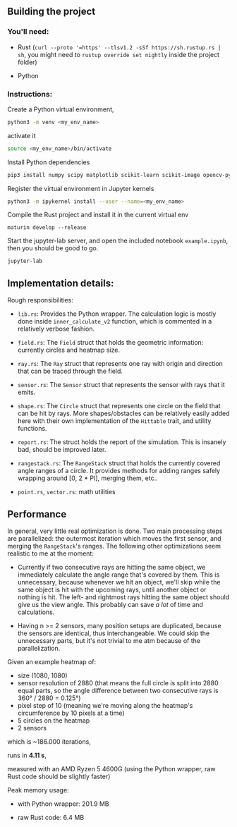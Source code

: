 ## Building the project

### You'll need:

- Rust (`curl --proto '=https' --tlsv1.2 -sSf https://sh.rustup.rs | sh`, you might need to `rustup override set nightly` inside the project folder)

- Python

### Instructions:

Create a Python virtual environment,

```bash
python3 -m venv <my_env_name>
```

activate it

```bash
source <my_env_name>/bin/activate
```

Install Python dependencies

```bash
pip3 install numpy scipy matplotlib scikit-learn scikit-image opencv-python jupyterlab ipykernel maturin
```

Register the virtual environment in Jupyter kernels

```bash
python3 -m ipykernel install --user --name=<my_env_name>
```

Compile the Rust project and install it in the current virtual env

```
maturin develop --release
```

Start the jupyter-lab server, and open the included notebook `example.ipynb`, then you should be good to go.

```bash
jupyter-lab
```

## Implementation details:

Rough responsibilities:

- `lib.rs`: Provides the Python wrapper. The calculation logic is mostly done inside `inner_calculate_v2` function, which
  is commented in a relatively verbose fashion.
- `field.rs`: The `Field` struct that holds the geometric information: currently circles and heatmap size.
- `ray.rs`: The `Ray` struct that represents one ray with origin and direction that can be traced through the field.
- `sensor.rs`: The `Sensor` struct that represents the sensor with rays that it emits.
- `shape.rs`: The `Circle` struct that represents one circle on the field that can be hit by rays. More shapes/obstacles
  can be relatively easily added here with their own implementation of the `Hittable` trait, and utility functions.

- `report.rs`: The struct holds the report of the simulation. This is insanely bad, should be improved later.

- `rangestack.rs`: The `RangeStack` struct that holds the currently covered angle ranges of a circle. It provides methods for
  adding ranges safely wrapping around [0, 2 * PI], merging them, etc..

- `point.rs`, `vector.rs`: math utilities

## Performance

In general, very little real optimization is done. Two main processing steps are parallelized: the outermost iteration which moves the first sensor, and merging the `RangeStack`'s ranges.
The following other optimizations seem realistic to me at the moment:

- Currently if two consecutive rays are hitting the same object, we immediately calculate the angle range that's covered by them. This is unnecessary, because whenever we hit an object, we'll skip while the same object is hit with the upcoming rays, until another object or nothing is hit. The left- and rightmost rays hitting the same object should give us the view angle. This probably can save _a lot_ of time and calculations.

- Having n >= 2 sensors, many position setups are duplicated, because the sensors are identical, thus interchangeable. We could skip the unnecessary parts, but it's not trivial to me atm because of the parallelization.

Given an example heatmap of:

- size (1080, 1080)
- sensor resolution of 2880 (that means the full circle is split into 2880 equal parts, so the angle difference between two consecutive rays is 360° / 2880 = 0.125°)
- pixel step of 10 (meaning we're moving along the heatmap's circumference by 10 pixels at a time)
- 5 circles on the heatmap
- 2 sensors

which is ~186.000 iterations,

runs in **4.11 s**,

measured with an AMD Ryzen 5 4600G (using the Python wrapper, raw Rust code should be slightly faster)

Peak memory usage:

- with Python wrapper: 201.9 MB

- raw Rust code: 6.4 MB
